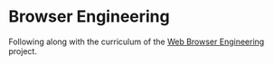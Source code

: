 # Browser Engineering

Following along with the curriculum of the [Web Browser Engineering](https://browser.engineering/) project. 